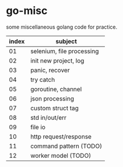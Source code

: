 # go-misc

some miscellaneous golang code for practice.

| index | subject                   |
|-------|---------------------------|
| 01    | selenium, file processing |
| 02    | init new project, log     |
| 03    | panic, recover            |
| 04    | try catch                 |
| 05    | goroutine, channel        |
| 06    | json processing           |
| 07    | custom struct tag         |
| 08    | std in/out/err            |
| 09    | file io                   |
| 10    | http request/response     |
| 11    | command pattern (TODO)    |
| 12    | worker model (TODO)       |
